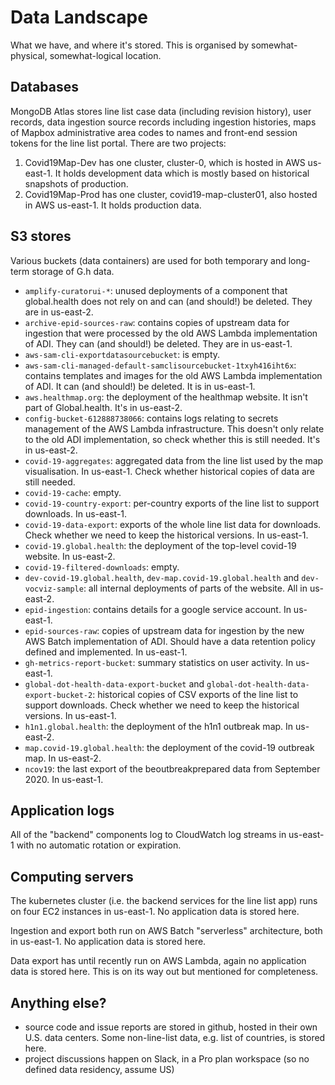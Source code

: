 # Data Landscape

What we have, and where it's stored. This is organised by somewhat-physical, somewhat-logical location.

## Databases

MongoDB Atlas stores line list case data (including revision history), user records, data ingestion source records including ingestion histories, maps of Mapbox administrative area codes to names and front-end session tokens for the line list portal. There are two projects:

 1. Covid19Map-Dev has one cluster, cluster-0, which is hosted in AWS us-east-1. It holds development data which is mostly based on historical snapshots of production.
 2. Covid19Map-Prod has one cluster, covid19-map-cluster01, also hosted in AWS us-east-1. It holds production data.

## S3 stores

Various buckets (data containers) are used for both temporary and long-term storage of G.h data.

 - `amplify-curatorui-*`:  unused deployments of a component that global.health does not rely on and can (and should!) be deleted. They are in us-east-2.
 - `archive-epid-sources-raw`:  contains copies of upstream data for ingestion that were processed by the old AWS Lambda implementation of ADI. They can (and should!) be deleted. They are in us-east-1.
 - `aws-sam-cli-exportdatasourcebucket`:  is empty.
 - `aws-sam-cli-managed-default-samclisourcebucket-1txyh416iht6x`:  contains templates and images for the old AWS Lambda implementation of ADI. It can (and should!) be deleted. It is in us-east-1.
 - `aws.healthmap.org`: the deployment of the healthmap website. It isn't part of Global.health. It's in us-east-2.
 - `config-bucket-612888738066`: contains logs relating to secrets management of the AWS Lambda infrastructure. This doesn't only relate to the old ADI implementation, so check whether this is still needed. It's in us-east-2.
 - `covid-19-aggregates`: aggregated data from the line list used by the map visualisation. In us-east-1. Check whether historical copies of data are still needed.
 - `covid-19-cache`: empty.
 - `covid-19-country-export`: per-country exports of the line list to support downloads. In us-east-1.
 - `covid-19-data-export`: exports of the whole line list data for downloads. Check whether we need to keep the historical versions. In us-east-1.
 - `covid-19.global.health`: the deployment of the top-level covid-19 website. In us-east-2.
 - `covid-19-filtered-downloads`: empty.
 - `dev-covid-19.global.health`, `dev-map.covid-19.global.health` and `dev-vocviz-sample`: all internal deployments of parts of the website. All in us-east-2.
 - `epid-ingestion`: contains details for a google service account. In us-east-1.
 - `epid-sources-raw`: copies of upstream data for ingestion by the new AWS Batch implementation of ADI. Should have a data retention policy defined and implemented. In us-east-1.
 - `gh-metrics-report-bucket`: summary statistics on user activity. In us-east-1.
 - `global-dot-health-data-export-bucket` and `global-dot-health-data-export-bucket-2`: historical copies of CSV exports of the line list to support downloads. Check whether we need to keep the historical versions. In us-east-1.
 - `h1n1.global.health`: the deployment of the h1n1 outbreak map. In us-east-2.
 - `map.covid-19.global.health`: the deployment of the covid-19 outbreak map. In us-east-2.
 - `ncov19`: the last export of the beoutbreakprepared data from September 2020. In us-east-1.

## Application logs

All of the "backend" components log to CloudWatch log streams in us-east-1 with no automatic rotation or expiration.

## Computing servers

The kubernetes cluster (i.e. the backend services for the line list app) runs on four EC2 instances in us-east-1. No application data is stored here.

Ingestion and export both run on AWS Batch "serverless" architecture, both in us-east-1. No application data is stored here.

Data export has until recently run on AWS Lambda, again no application data is stored here. This is on its way out but mentioned for completeness.

## Anything else?

 - source code and issue reports are stored in github, hosted in their own U.S. data centers. Some non-line-list data, e.g. list of countries, is stored here.
 - project discussions happen on Slack, in a Pro plan workspace (so no defined data residency, assume US)
